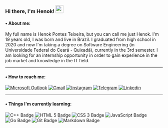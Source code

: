###  Hi there, I'm Henok! <img src="https://i.imgur.com/u8HivgI.gif" width="25px">

#### • About me:

My full name is Henok Pontes Teixeira, but you can call me just Henok. I'm 19 years old, I was born and live in Brazil. I graduated from high school in 2020 and now I'm taking a degree on Software Engineering (in Universidade Federal do Ceará - Quixadá), currently in the 3rd semester. I am looking for an internship opportunity in order to gain experience in the job market and knowledge in the IT field.
<hr>

#### • How to reach me: 
[![Microsoft Outlook](https://img.shields.io/badge/Microsoft_Outlook-0078D4?style=for-the-badge&logo=microsoft-outlook&logoColor=white)](mailto:henokpontes@hotmail.com) [![Gmail](https://img.shields.io/badge/Gmail-D14836?style=for-the-badge&logo=gmail&logoColor=white)](mailto:henokteixeira@gmail.com) [![Instagram](https://img.shields.io/badge/Instagram-E4405F?style=for-the-badge&logo=instagram&logoColor=white)](https://www.instagram.com/henoktx) [![Telegram](https://img.shields.io/badge/Telegram-2CA5E0?style=for-the-badge&logo=telegram&logoColor=white)](https://t.me/Henoktx) [![Linkedin](https://img.shields.io/static/v1?label=&message=Linkedin&color=00599C&&&style=for-the-badge&logo=linkedin&logoColor=white)](https://www.linkedin.com/in/henok-teixeira-88330b21b/)
<hr>

#### • Things I'm currently learning:
 
![C++ Badge](https://img.shields.io/badge/C%2B%2B-00599C?style=for-the-badge&logo=c%2B%2B&logoColor=white) ![HTML 5 Badge](https://img.shields.io/badge/HTML5-E34F26?style=for-the-badge&logo=html5&logoColor=white) ![CSS 3 Badge](https://img.shields.io/badge/CSS3-00599C?style=for-the-badge&logo=css3&logoColor=white) ![JavaScript Badge](https://img.shields.io/badge/JavaScript-323330?style=for-the-badge&logo=javascript&logoColor=F7DF1E) ![Go Badge](https://img.shields.io/badge/Go-00ADD8?style=for-the-badge&logo=go&logoColor=white) ![Git Badge](https://img.shields.io/badge/Git-D14836?style=for-the-badge&logo=git&logoColor=white) ![Markdown Badge](https://img.shields.io/badge/Markdown-000000?style=for-the-badge&logo=markdown&logoColor=white)
